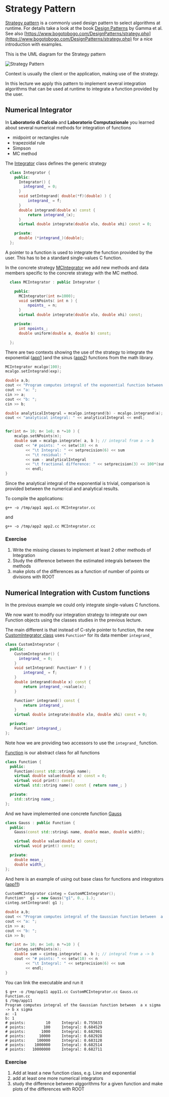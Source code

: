 # Strategy Pattern

[Strategy pattern](https://en.wikipedia.org/wiki/Strategy_pattern) is a
commonly used design pattern to select algorithms at runtime.
For details take a look at the book [Design Patterns](https://en.wikipedia.org/wiki/Design_Patterns)
by Gamma et al. See also [https://www.bogotobogo.com/DesignPatterns/strategy.php](https://www.bogotobogo.com/DesignPatterns/strategy.php) for a nice introduction
with examples.

This is the UML diagram for the Strategy pattern

![Strategy Pattern](strategy_pattern.gif "Strategy Pattern")

Context is usually the client or the application, making use of the strategy.

In this lecture we apply this pattern to implement several integration algorithms
that can be used at runtime to integrate a function provided by the user.  

## Numerical Integrator
In **Laboratorio di Calcolo** and **Laboratorio Computazionale** you learned about
several numerical methods for integration of functions
  - midpoint or rectangles  rule
  - trapezoidal rule
  - Simpson
  - MC method


The [Integrator](examples/Integrator.h) class defines the generic strategy
```c++
  class Integrator {
    public:
      Integrator() {
        integrand_ = 0;
      }
      void setIntegrand( double(*f)(double) ) {
          integrand_ = f;
      }
      double integrand(double x) const {
          return integrand_(x);
      }
      virtual double integrate(double xlo, double xhi) const = 0;

    private:
      double (*integrand_)(double);
  };
```
A pointer to a function is used to integrate the function provided by the user.
This has to be a standard single-values C function.

In the concrete strategy [MCIntegrator](examples/MCIntegrator.h) we add new methods and data members specific to the concrete strategy with the MC method.
```c++
  class MCIntegrator : public Integrator {

    public:
      MCIntegrator(int n=1000);
      void setNPoints( int n ) {
          npoints_ = n;
      }
      virtual double integrate(double xlo, double xhi) const;

    private:
      int npoints_;
      double uniform(double a, double b) const;

  };
  ```
There are two contexts showing the use of the strategy to integrate the exponential ([app1](examples/app1.cc) )and the sinus ([app2](examples/app2.cc)) functions from the math library.
```c++
MCIntegrator mcalgo(100);
mcalgo.setIntegrand(exp);

double a,b;
cout << "Program computes integral of the exponential function between  a->b" << endl;
cout << "a: ";
cin >> a;
cout << "b: ";
cin >> b;

double analyticalIntegral = mcalgo.integrand(b) - mcalgo.integrand(a);
cout << "analytical integral: " << analyticalIntegral << endl;


for(int n= 10; n< 1e8; n *=10 ) {
    mcalgo.setNPoints(n);
    double sum = mcalgo.integrate( a, b ); // integral from a -> b
    cout << "# points: " << setw(10) << n
         << "\t Integral: " << setprecision(6) << sum
         << "\t residual: "
         << sum - analyticalIntegral
         << "\t fractional difference: " << setprecision(3) << 100*(sum - analyticalIntegral)/analyticalIntegral << " %"
         << endl;
}
```
Since the analytical integral of the exponential is trivial, comparison is provided between the numerical and analytical results.

To compile the applications:
```
g++ -o /tmp/app1 app1.cc MCIntegrator.cc
```
and
```
g++ -o /tmp/app2 app2.cc MCIntegrator.cc
```
### Exercise
 1. Write the missing classes to implement at least 2 other methods of Integration
 2. Study the difference between the estimated integrals between the methods
 3. make plots of the differences as a function of number of points or divisions with ROOT

## Numerical Integration with Custom functions
In the previous example we could only integrate single-values C functions.

We now want to modify our integration strategy to integrate our own Function objects using the classes studies in the previous lecture.

The main different is that instead of C-style pointer to function, the new [CustomIntegrator class](examples/CustomIntegrator.h) uses `Function*` for its data member `integrand_`
```c++
class CustomIntegrator {
  public:
    CustomIntegrator() {
      integrand_ = 0;
    }
    void setIntegrand( Function* f ) {
        integrand_ = f;
    }
    double integrand(double x) const {
        return integrand_->value(x);
    }

    Function* integrand() const {
        return integrand_;
    }
    virtual double integrate(double xlo, double xhi) const = 0;

  private:
    Function* integrand_;
};
```
Note how we are providing two accessors to use the `integrand_` function.

[Function](examples/Function.h) is our  abstract class for all functions
```c++
class Function {
  public:
    Function(const std::string& name);
    virtual double value(double x) const = 0;
    virtual void print() const;
    virtual std::string name() const { return name_; }

  private:
    std::string name_;
};
```
And we have implemented one concrete function [Gauss](examples/Gauss.h)
```c++
class Gauss : public Function {
  public:
    Gauss(const std::string& name, double mean, double width);

    virtual double value(double x) const;
    virtual void print() const;

  private:
    double mean_;
    double width_;
};
```
And here is an example of using out base class for functions and integrators ([app11](examples/app11.cc))
```c++
CustomMCIntegrator cinteg = CustomMCIntegrator();
Function*  g1 = new Gauss("g1", 0., 1.);
cinteg.setIntegrand( g1 );

double a,b;
cout << "Program computes integral of the Gaussian function between  a x sigma -> b x sigma" << endl;
cout << "a: ";
cin >> a;
cout << "b: ";
cin >> b;

for(int n= 10; n< 1e8; n *=10 ) {
    cinteg.setNPoints(n);
    double sum = cinteg.integrate( a, b ); // integral from a -> b
    cout << "# points: " << setw(10) << n
         << "\t Integral: " << setprecision(6) << sum
         << endl;
}
```
You can link the executable and run it
```
$ g++ -o /tmp/app11 app11.cc CustomMCIntegrator.cc Gauss.cc Function.cc
$ /tmp/app11
Program computes integral of the Gaussian function between  a x sigma -> b x sigma
a: -1
b: 1
# points:         10	 Integral: 0.755633
# points:        100	 Integral: 0.684529
# points:       1000	 Integral: 0.682981
# points:      10000	 Integral: 0.682928
# points:     100000	 Integral: 0.683128
# points:    1000000	 Integral: 0.682514
# points:   10000000	 Integral: 0.682711
```
### Exercise
  1. Add at least a new function class, e.g. Line and exponential
  2. add at least one more numerical integrators
  3. study the difference between alggorithms for a given function and make plots of the differences with ROOT
